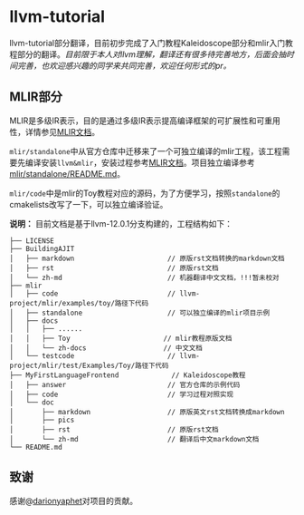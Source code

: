 # llvm-tutorial
llvm-tutorial部分翻译，目前初步完成了入门教程Kaleidoscope部分和mlir入门教程部分的翻译。*目前限于本人对llvm理解，翻译还有很多待完善地方，后面会抽时间完善，也欢迎感兴趣的同学来共同完善，欢迎任何形式的pr。*

## MLIR部分
MLIR是多级IR表示，目的是通过多级IR表示提高编译框架的可扩展性和可重用性，详情参见[MLIR文档](https://mlir.llvm.org/getting_started/)。

`mlir/standalone`中从官方仓库中迁移来了一个可独立编译的mlir工程，该工程需要先编译安装`llvm&mlir`，安装过程参考[MLIR文档](https://mlir.llvm.org/getting_started/)。项目独立编译参考[mlir/standalone/README.md](./mlir/standalone/README.md)。

`mlir/code`中是mlir的Toy教程对应的源码，为了方便学习，按照`standalone`的cmakelists改写了一下，可以独立编译验证。

**说明：**
目前文档是基于llvm-12.0.1分支构建的，工程结构如下：
```
├── LICENSE
├── BuildingAJIT
│   ├── markdown                       // 原版rst文档转换的markdown文档
│   ├── rst                            // 原版rst文档
│   └── zh-md                          // 机器翻译中文文档，!!!暂未校对
├── mlir
│   ├── code                           // llvm-project/mlir/examples/toy/路径下代码
│   ├── standalone                     // 可以独立编译的mlir项目示例
│   ├── docs
│   │   ├── ......
│   │   ├── Toy                       // mlir教程原版文档
│   │   └── zh-docs                   // 中文文档
│   └── testcode                       // llvm-project/mlir/test/Examples/Toy/路径下代码
├── MyFirstLanguageFrontend             // Kaleidoscope教程
│   ├── answer                         // 官方仓库的示例代码
│   ├── code                           // 学习过程对照实现
│   └── doc
│       ├── markdown                   // 原版英文rst文档转换成markdown
│       ├── pics
│       ├── rst                        // 原版rst文档
│       └── zh-md                      // 翻译后中文markdown文档
└── README.md
```

## 致谢
感谢@[darionyaphet](https://github.com/darionyaphet)对项目的贡献。
